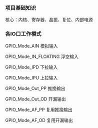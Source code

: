 ### 项目基础知识

核心：内核、寄存器、晶振、复位、内部电源


### 各IO口工作模式

GPIO_Mode_AIN 模拟输入

GPIO_Mode_IN_FLOATING 浮空输入

GPIO_Mode_IPD 下拉输入

GPIO_Mode_IPU 上拉输入

GPIO_Mode_Out_PP 推挽输出

GPIO_Mode_Out_OD 开漏输出

GPIO_Mode_AF_PP 复用推挽输出

GPIO_Mode_AF_OD 复用开漏输出